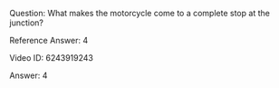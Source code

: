 Question: What makes the motorcycle come to a complete stop at the junction?

Reference Answer: 4

Video ID: 6243919243

Answer: 4

